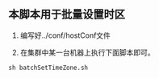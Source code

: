 ## 本脚本用于批量设置时区

1. 编写好../conf/hostConf文件

2. 在集群中某一台机器上执行下面脚本即可。
```shell
sh batchSetTimeZone.sh
```